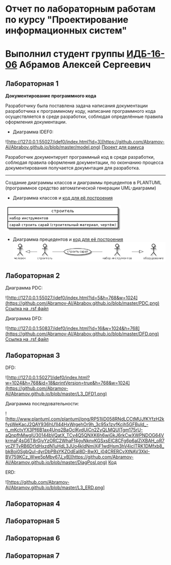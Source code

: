 # Отчет по лабораторным работам по курсу "Проектирование информационных систем"
# Выполнил студент группы [ИДБ-16-06](https://github.com/stankin/design-1/wiki/list-idb-16-06) Абрамов Алексей Сергеевич

## Лабораторная 1

**Документирование программного кода**

Разработчику была поставлена задача написания документации разработчика к программному коду, написание программного кода осуществляется в среде разработки, соблюдая определённые правила оформления документации.

+ Диаграмма IDEF0:

![http://127.0.0.1:55027/idef0/index.html?id=3](https://github.com/Abramov-Al/Abrabov.github.io/blob/master/model.png)
[Проект для рамуса](https://github.com/Abramov-Al/Abrabov.github.io/blob/master/stroyka.rsf)

Разработчик документирует программный код в среде разработки, соблюдая правила оформления документации, по окончанию процесса документирования получается докумнтация для разработка.

***

Создание диаграммы классов и диаграммы прецедентов в PLANTUML (программное средство автоматической генерации UML-диаграмм)

+ Диаграмма классов и [код для её построения](https://github.com/Abramov-Al/Abrabov.github.io/blob/master/class)

![none](https://github.com/Abramov-Al/Abrabov.github.io/blob/master/-YSpfQcgGdU.jpg)

+ Диаграмма прецедентов и [код для её построения](https://github.com/Abramov-Al/Abrabov.github.io/blob/master/prec)
![none](https://github.com/Abramov-Al/Abrabov.github.io/blob/master/NGWCSB2Z1-A.jpg)

## Лабораторная 2

Диаграмма PDC:

![http://127.0.0.1:55027/idef0/index.html?id=5&h=768&w=1024](https://github.com/Abramov-Al/Abrabov.github.io/blob/master/PDC.png)
[Ссылка на .rsf файл](https://github.com/Abramov-Al/Abrabov.github.io/blob/master/stroyka.rsf)

Диаграмма DFD:

![http://127.0.0.1:50837/idef0/index.html?id=16&w=1024&h=768](https://github.com/Abramov-Al/Abrabov.github.io/blob/master/DFD.png)
[Ссылка на .rsf файл](https://github.com/Abramov-Al/Abrabov.github.io/blob/master/stroyka.rsf)

## Лабораторная 3

DFD:

![http://127.0.0.1:50271/idef0/index.html?w=1024&h=768&id=18&printVersion=true&h=768&w=1024](https://github.com/Abramov-Al/Abramov.github.io/blob/master/L3_DFD1.png)

Диаграмма последовательности:

![http://www.plantuml.com/plantuml/png/RP51IiD058RNdLCCtMUJfKYfzH2kfysWeKacJ2QAY936hU1I44HxWrgehOr9h_3c95x1zvfKcjh5GFBuld_-n_mKctvYX3Pf6B1ax4Unq2BaOcIKvdUiCn2ZyQLMQUITgm175rU-aQnpfhMwgIU30144bVQatX_TCv4Q5QNXK6h6wiGkJ6rkCwXWPNDOG64VkrmaF4sG6T8rGjyYzORC2WhaFf4gyNknvKGSxsElC8CFg6p6aIZjXBAH_oR7vcZFTvRB6Dt1dHxzdN1uHdL3JUo4kldNmiXjF1wdHsm3hV4icITRK1DMfxb8_bkBoi0SgbQuI-dyrDbPBsYKZOdEaI8D-8wXI_j04CRERCvXtNAV3XkI-BV759KCz_Wwe5pMbv67J_yB](https://github.com/Abramov-Al/Abramov.github.io/blob/master/DiagPosl.png)
[Код](https://github.com/Abramov-Al/Abramov.github.io/blob/master/DiagPosl.txt)

ERD:

![https://github.com/Abramov-Al/Abramov.github.io/blob/master/L3_ERD.png]

## Лабораторная 4

## Лабораторная 5

## Лабораторная 6

## Лабораторная 7
